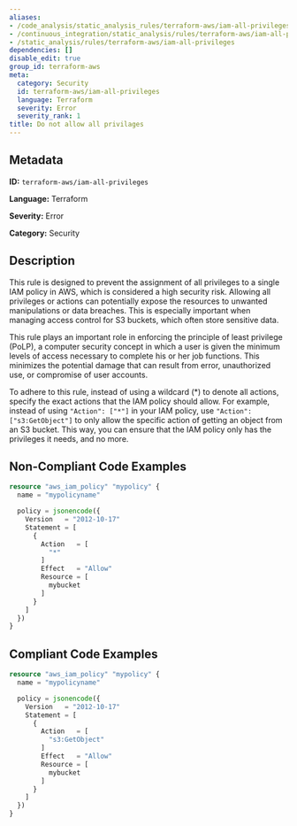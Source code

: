```yaml
---
aliases:
- /code_analysis/static_analysis_rules/terraform-aws/iam-all-privileges
- /continuous_integration/static_analysis/rules/terraform-aws/iam-all-privileges
- /static_analysis/rules/terraform-aws/iam-all-privileges
dependencies: []
disable_edit: true
group_id: terraform-aws
meta:
  category: Security
  id: terraform-aws/iam-all-privileges
  language: Terraform
  severity: Error
  severity_rank: 1
title: Do not allow all privilages
---
```

<!--  SOURCED FROM https://github.com/DataDog/datadog-static-analyzer-rule-docs -->


## Metadata
**ID:** `terraform-aws/iam-all-privileges`

**Language:** Terraform

**Severity:** Error

**Category:** Security

## Description
This rule is designed to prevent the assignment of all privileges to a single IAM policy in AWS, which is considered a high security risk. Allowing all privileges or actions can potentially expose the resources to unwanted manipulations or data breaches. This is especially important when managing access control for S3 buckets, which often store sensitive data.

This rule plays an important role in enforcing the principle of least privilege (PoLP), a computer security concept in which a user is given the minimum levels of access necessary to complete his or her job functions. This minimizes the potential damage that can result from error, unauthorized use, or compromise of user accounts.

To adhere to this rule, instead of using a wildcard (*) to denote all actions, specify the exact actions that the IAM policy should allow. For example, instead of using `"Action": ["*"]` in your IAM policy, use `"Action": ["s3:GetObject"]` to only allow the specific action of getting an object from an S3 bucket. This way, you can ensure that the IAM policy only has the privileges it needs, and no more.

## Non-Compliant Code Examples
```terraform
resource "aws_iam_policy" "mypolicy" {
  name = "mypolicyname"

  policy = jsonencode({
    Version   = "2012-10-17"
    Statement = [
      {
        Action   = [
          "*"
        ]
        Effect   = "Allow"
        Resource = [
          mybucket
        ]
      }
    ]
  })
}
```

## Compliant Code Examples
```terraform
resource "aws_iam_policy" "mypolicy" {
  name = "mypolicyname"

  policy = jsonencode({
    Version   = "2012-10-17"
    Statement = [
      {
        Action   = [
          "s3:GetObject"
        ]
        Effect   = "Allow"
        Resource = [
          mybucket
        ]
      }
    ]
  })
}
```
